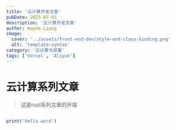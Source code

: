 ```yaml
---
title: '云计算开发文章'
pubDate: 2023-07-01
description: '云计算开发文章'
author: Wayne.Liang
image:
  cover: '../assets/front-end-dev/style-and-class-binding.png'
  alt: 'template-syntax'
category: '云计算与部署'
tags: ['Vercel', 'Aliyun']
---
```


# 云计算系列文章

> 这是rust系列文章的开端

```ruby

print('hello word')
```
